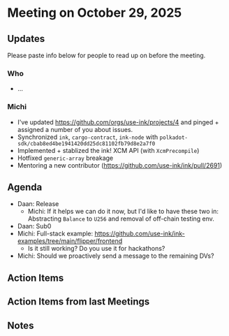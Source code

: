 # Meeting on October 29, 2025

## Updates
Please paste info below for people to read up on before the meeting.

### Who
- ...

### Michi
- I've updated https://github.com/orgs/use-ink/projects/4 and pinged + assigned a number of you about issues.
- Synchronized `ink`, `cargo-contract`, `ink-node` with `polkadot-sdk/cbab8ed4be1941420dd25dc81102fb79d8e2a7f0`
- Implemented + stablized the ink! XCM API (with `XcmPrecompile`)
- Hotfixed `generic-array` breakage
- Mentoring a new contributor (https://github.com/use-ink/ink/pull/2691)

## Agenda
- Daan: Release
  - Michi: If it helps we can do it now, but I'd like to have these two in: Abstracting `Balance` to `U256` and removal of off-chain testing env.
- Daan: Sub0
- Michi: Full-stack example: https://github.com/use-ink/ink-examples/tree/main/flipper/frontend
  - Is it still working? Do you use it for hackathons?
- Michi: Should we proactively send a message to the remaining DVs?

## Action Items

## Action Items from last Meetings

## Notes
